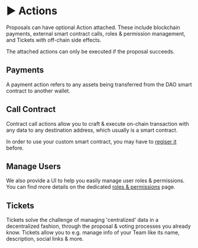 # ▶️ Actions

Proposals can have optional Action attached. These include blockchain payments, external smart contract calls, roles & permission management, and Tickets with off-chain side effects.

The attached actions can only be executed if the proposal succeeds.

## Payments

A payment action refers to any assets being transferred from the DAO smart contract to another wallet.

## Call Contract

Contract call actions allow you to craft & execute on-chain transaction with any data to any destination address, which usually is a smart contract.

In order to use your custom smart contract, you may have to [regiser it](./setup.md#register-custom-smart-contracts) before.

## Manage Users

We also provide a UI to help you easily manage user roles & permissions. You can find more details on the dedicated [roles & permissions](./permissions.md) page.

## Tickets

Tickets solve the challenge of managing 'centralized' data in a decentralized fashion, through the proposal & voting processes you already know. Tickets allow you to e.g. manage info of your Team like its name, description, social links & more.
